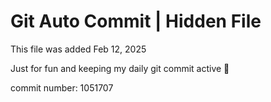 # Git Auto Commit | Hidden File

This file was added Feb 12, 2025

Just for fun and keeping my daily git commit active 🤪

commit number: 1051707
